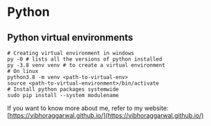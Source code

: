 # Python 
## Python virtual environments
```
# Creating virtual environment in windows
py -0 # lists all the versions of python installed
py -3.8 venv venv # to create a virtual environment
# On linux
python3.8 -m venv <path-to-virtual-env>
source <path-to-virtual-environment>/bin/activate
# Install python packages systemwide
sudo pip install --system modulename
```
If you want to know more about me, refer to my website: [https://vibhoraggarwal.github.io/](https://vibhoraggarwal.github.io/)
